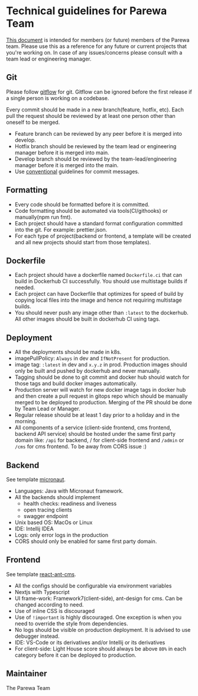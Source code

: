 # Technical guidelines for Parewa Team

[This document](https://hamropatro.github.io/guidelines/) is intended for members (or future) members of the Parewa team. Please use this as a reference for any future or current projects that you're working on. In case of any issues/concerns please consult with a team lead or engineering manager.

## Git

Please follow
[gitflow](https://www.atlassian.com/git/tutorials/comparing-workflows/gitflow-workflow)
for git. Gitflow can be ignored before the first release if a single person is working
on a codebase.

Every commit should be made in a new branch(feature, hotfix, etc). Each pull
the request should be reviewed by at least one person other than oneself to be
merged.

- Feature branch can be reviewed by any peer before it is merged into develop.
- Hotfix branch should be reviewed by the team lead or engineering manager before it is merged into main.
- Develop branch should be reviewed by the team-lead/engineering manager before it is merged into the main.
- Use [conventional](https://www.conventionalcommits.org/en/v1.0.0/) guidelines for commit messages.

## Formatting

- Every code should be formatted before it is committed.
- Code formatting should be automated via tools(CI/githooks) or manually(npm run fmt).
- Each project should have a standard format configuration committed into the git.
  For example: prettier.json.
- For each type of project(backend or frontend, a template will be created and
  all new projects should start from those templates).

## Dockerfile

- Each project should have a dockerfile named `Dockerfile.ci` that can build in
  Dockerhub CI successfully. You should use multistage builds if needed.
- Each project can have Dockerfile that optimizes for speed of build by copying local files into the image and hence not requiring multistage builds.
- You should never push any image other than `:latest` to the dockerhub. All other images should be built in dockerhub CI using tags.

## Deployment

- All the deployments should be made in k8s.
- imagePullPolicy: `Always` in dev and `IfNotPresent` for production.
- image tag: `:latest` in dev and `x.y.z` in prod. Production images should only be built and pushed by dockerhub and never manually.
- Tagging should be done to git commit and docker hub should watch for those tags and build docker images automatically.
- Production server will watch for new docker image tags in docker hub and then create a pull request in gitops repo which should be manually merged to be deployed to production. Merging of the PR should be done by Team Lead or Manager.
- Regular release should be at least 1 day prior to a holiday and in the morning.
- All components of a service (client-side frontend, cms frontend, backend API service) should be hosted under the same first party domain like: `/api` for backend, / for client-side frontend and `/admin` or `/cms` for cms frontend. To be away from CORS issue :)

## Backend

See template [micronaut](https://github.com/hamropatro/micronaut).

- Languages: Java with Micronaut framework.
- All the backends should implement
  - health checks: readiness and liveness
  - open tracing clients
  - swagger endpoint
- Unix based OS: MacOs or Linux
- IDE: Intellij IDEA
- Logs: only error logs in the production
- CORS should only be enabled for same first party domain.

## Frontend

See template [react-ant-cms](https://github.com/hamropatro/react-ant-cms).

- All the configs should be configurable via environment variables
- Nextjs with Typescript
- UI frame-work: Framework7(client-side), ant-design for cms. Can be changed according to need.
- Use of inline CSS is discouraged
- Use of `!important` is highly discouraged. One exception is when you need to override the style from dependencies.
- No logs should be visible on production deployment. It is advised to use debugger instead.
- IDE: VS-Code or its derivatives and/or Intellij or its derivatives
- For client-side: Light House score should always be above `80%` in each category before it can be deployed to production.

## Maintainer

The Parewa Team
